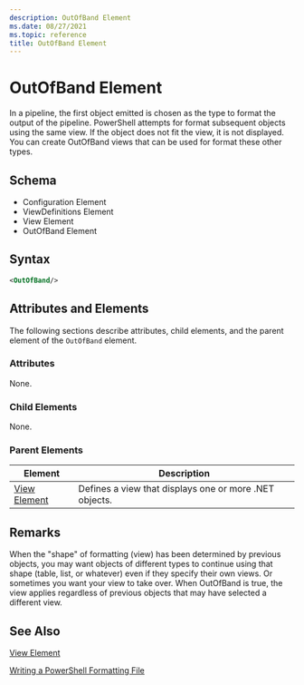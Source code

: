 ```yaml
---
description: OutOfBand Element
ms.date: 08/27/2021
ms.topic: reference
title: OutOfBand Element
---
```

# OutOfBand Element

In a pipeline, the first object emitted is chosen as the type to format the output of the pipeline.
PowerShell attempts for format subsequent objects using the same view. If the object does not fit
the view, it is not displayed. You can create OutOfBand views that can be used for format these
other types.

## Schema

- Configuration Element
- ViewDefinitions Element
- View Element
- OutOfBand Element

## Syntax

```xml
<OutOfBand/>
```

## Attributes and Elements

The following sections describe attributes, child elements, and the parent element of the
`OutOfBand` element.

### Attributes

None.

### Child Elements

None.

### Parent Elements

|Element|Description|
|-------------|-----------------|
|[View Element](./view-element-format.md)|Defines a view that displays one or more .NET objects.|

## Remarks

When the "shape" of formatting (view) has been determined by previous objects, you may want objects
of different types to continue using that shape (table, list, or whatever) even if they specify
their own views. Or sometimes you want your view to take over. When OutOfBand is true, the view
applies regardless of previous objects that may have selected a different view.

## See Also

[View Element](./view-element-format.md)

[Writing a PowerShell Formatting File](./writing-a-powershell-formatting-file.md)
